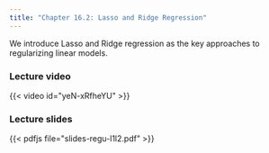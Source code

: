 ```yaml
---
title: "Chapter 16.2: Lasso and Ridge Regression"
---
```

We introduce Lasso and Ridge regression as the key approaches to regularizing linear models.

<!--more-->

### Lecture video

{{< video id="yeN-xRfheYU" >}}

### Lecture slides

{{< pdfjs file="slides-regu-l1l2.pdf" >}}
